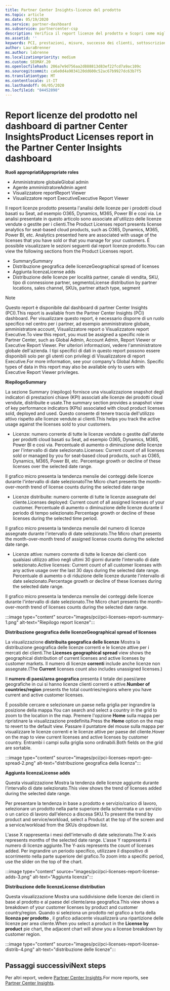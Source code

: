 ```yaml
---
title: Partner Center Insights-licenze del prodotto
ms.topic: article
ms.date: 05/19/2020
ms.service: partner-dashboard
ms.subservice: partnercenter-csp
description: Verifica il report licenze del prodotto e Scopri come migliorare i prodotti cloud con licenza (o basata su postazione) che Vendi o Gestisci per i tuoi clienti.
ms.assetid: ''
keywords: PCI, prestazioni, misure, successo dei clienti, sottoscrizioni cloud, analisi, report
author: LauraBrenner
ms.author: labrenne
ms.localizationpriority: medium
ms.custom: SEOMAY.20
ms.openlocfilehash: 206a7e9d756aa2d888813d83ef22fcd7a9ac109c
ms.sourcegitcommit: ca6e0d4a9034120dd600c52ac67b9927dc63b7f5
ms.translationtype: MT
ms.contentlocale: it-IT
ms.lasthandoff: 06/05/2020
ms.locfileid: "84452898"
---
```

# <a name="product-licenses-report-in-the-partner-center-insights-dashboard"></a><span data-ttu-id="15ce9-104">Report licenze del prodotto nel dashboard di partner Center Insights</span><span class="sxs-lookup"><span data-stu-id="15ce9-104">Product Licenses report in the Partner Center Insights dashboard</span></span>

<span data-ttu-id="15ce9-105">**Ruoli appropriati**</span><span class="sxs-lookup"><span data-stu-id="15ce9-105">**Appropriate roles**</span></span>
- <span data-ttu-id="15ce9-106">Amministratore globale</span><span class="sxs-lookup"><span data-stu-id="15ce9-106">Global admin</span></span>
- <span data-ttu-id="15ce9-107">Agente amministratore</span><span class="sxs-lookup"><span data-stu-id="15ce9-107">Admin agent</span></span>
- <span data-ttu-id="15ce9-108">Visualizzatore report</span><span class="sxs-lookup"><span data-stu-id="15ce9-108">Report Viewer</span></span>
- <span data-ttu-id="15ce9-109">Visualizzatore report Executive</span><span class="sxs-lookup"><span data-stu-id="15ce9-109">Executive Report Viewer</span></span>

<span data-ttu-id="15ce9-110">Il report licenze prodotto presenta l'analisi delle licenze per i prodotti cloud basati su Seat, ad esempio O365, Dynamics, M365, Power BI e così via. Le analisi presentate in questo articolo sono associate all'utilizzo delle licenze vendute o gestite per i clienti.</span><span class="sxs-lookup"><span data-stu-id="15ce9-110">The Product Licenses report presents license analytics for seat-based cloud products, such as O365, Dynamics, M365, Power BI, etc. Analytics presented here are associated with usage of the licenses that you have sold or that you manage for your customers.</span></span> <span data-ttu-id="15ce9-111">È possibile visualizzare le sezioni seguenti dal report licenze prodotto.</span><span class="sxs-lookup"><span data-stu-id="15ce9-111">You can view the following sections from the Product Licenses report.</span></span>

- <span data-ttu-id="15ce9-112">Summary</span><span class="sxs-lookup"><span data-stu-id="15ce9-112">Summary</span></span>
- <span data-ttu-id="15ce9-113">Distribuzione geografica delle licenze</span><span class="sxs-lookup"><span data-stu-id="15ce9-113">Geographical spread of licenses</span></span>
- <span data-ttu-id="15ce9-114">Aggiunta licenza</span><span class="sxs-lookup"><span data-stu-id="15ce9-114">License adds</span></span>
- <span data-ttu-id="15ce9-115">Distribuzione delle licenze per località partner, canale di vendita, SKU, tipo di connessione partner, segmento</span><span class="sxs-lookup"><span data-stu-id="15ce9-115">License distribution by partner locations, sales channel, SKUs, partner attach type, segment</span></span>

 > [!NOTE]
 > <span data-ttu-id="15ce9-116">Questo report è disponibile dal dashboard di partner Center Insights (PCI).</span><span class="sxs-lookup"><span data-stu-id="15ce9-116">This report is available from the Partner Center Insights (PCI) dashboard.</span></span> <span data-ttu-id="15ce9-117">Per visualizzare questo report, è necessario disporre di un ruolo specifico nel centro per i partner, ad esempio amministratore globale, amministratore account, Visualizzatore report o Visualizzatore report Executive.</span><span class="sxs-lookup"><span data-stu-id="15ce9-117">To view this report, you must be assigned a specific role in Partner Center, such as Global Admin, Account Admin, Report Viewer or Executive Report Viewer.</span></span> <span data-ttu-id="15ce9-118">Per ulteriori informazioni, vedere l'amministratore globale dell'azienda. I tipi specifici di dati in questo report possono essere disponibili solo per gli utenti con privilegi di Visualizzatore di report Executive.</span><span class="sxs-lookup"><span data-stu-id="15ce9-118">For more information, see your company's Global Admin. Specific types of data in this report may also be available only to users with Executive Report Viewer privileges.</span></span>

<span data-ttu-id="15ce9-119">**Riepilogo**</span><span class="sxs-lookup"><span data-stu-id="15ce9-119">**Summary**</span></span>

<span data-ttu-id="15ce9-120">La sezione Summary (riepilogo) fornisce una visualizzazione snapshot degli indicatori di prestazioni chiave (KPI) associati alle licenze dei prodotti cloud vendute, distribuite e usate.</span><span class="sxs-lookup"><span data-stu-id="15ce9-120">The summary section provides a snapshot view of key performance indicators (KPIs) associated with cloud product licenses sold, deployed and used.</span></span> <span data-ttu-id="15ce9-121">Questo consente di tenere traccia dell'utilizzo attivo rispetto alle licenze vendute ai clienti.</span><span class="sxs-lookup"><span data-stu-id="15ce9-121">This helps you track the active usage against the licenses sold to your customers.</span></span>

- <span data-ttu-id="15ce9-122">Licenze: numero corrente di tutte le licenze vendute o gestite dall'utente per prodotti cloud basati su Seat, ad esempio O365, Dynamics, M365, Power BI e così via. Percentuale di aumento o diminuzione delle licenze per l'intervallo di date selezionato.</span><span class="sxs-lookup"><span data-stu-id="15ce9-122">Licenses: Current count of all licenses sold or managed by you for seat-based cloud products, such as O365, Dynamics, M365, Power BI, etc. Percentage growth or decline of these licenses over the selected date range.</span></span>

<span data-ttu-id="15ce9-123">Il grafico micro presenta la tendenza mensile dei conteggi delle licenze durante l'intervallo di date selezionato</span><span class="sxs-lookup"><span data-stu-id="15ce9-123">The Micro chart presents the month-over-month trend of license counts during the selected date range</span></span>

- <span data-ttu-id="15ce9-124">Licenze distribuite: numero corrente di tutte le licenze assegnate del cliente.</span><span class="sxs-lookup"><span data-stu-id="15ce9-124">Licenses deployed: Current count of all assigned licenses of your customer.</span></span>
<span data-ttu-id="15ce9-125">Percentuale di aumento o diminuzione delle licenze durante il periodo di tempo selezionato.</span><span class="sxs-lookup"><span data-stu-id="15ce9-125">Percentage growth or decline of these licenses during the selected time period.</span></span>

<span data-ttu-id="15ce9-126">Il grafico micro presenta la tendenza mensile del numero di licenze assegnate durante l'intervallo di date selezionato.</span><span class="sxs-lookup"><span data-stu-id="15ce9-126">The Micro chart presents the month-over-month trend of assigned license counts during the selected date range.</span></span>

- <span data-ttu-id="15ce9-127">Licenze attive: numero corrente di tutte le licenze dei clienti con qualsiasi utilizzo attivo negli ultimi 30 giorni durante l'intervallo di date selezionato.</span><span class="sxs-lookup"><span data-stu-id="15ce9-127">Active licenses: Current count of all customer licenses with any active usage over the last 30 days during the selected date range.</span></span>
<span data-ttu-id="15ce9-128">Percentuale di aumento o di riduzione delle licenze durante l'intervallo di date selezionato.</span><span class="sxs-lookup"><span data-stu-id="15ce9-128">Percentage growth or decline of these licenses during the selected date range.</span></span>

<span data-ttu-id="15ce9-129">Il grafico micro presenta la tendenza mensile dei conteggi delle licenze durante l'intervallo di date selezionato.</span><span class="sxs-lookup"><span data-stu-id="15ce9-129">The Micro chart presents the month-over-month trend of licenses counts during the selected date range.</span></span>

:::image type="content" source="images/pci/pci-licenses-report-summary-1.png" alt-text="Riepilogo report licenze":::

<span data-ttu-id="15ce9-131">**Distribuzione geografica delle licenze**</span><span class="sxs-lookup"><span data-stu-id="15ce9-131">**Geographical spread of licenses**</span></span>

<span data-ttu-id="15ce9-132">La visualizzazione **distribuita geografica delle licenze** Mostra la distribuzione geografica delle licenze correnti e le licenze attive per i mercati dei clienti.</span><span class="sxs-lookup"><span data-stu-id="15ce9-132">The **Licenses geographical spread** view shows the geographical distribution of current licenses and active licenses by customer markets.</span></span> <span data-ttu-id="15ce9-133">Il numero di licenze **correnti** include anche licenze non assegnate.</span><span class="sxs-lookup"><span data-stu-id="15ce9-133">(The **Current** licenses count also includes unassigned licenses.)</span></span>

<span data-ttu-id="15ce9-134">Il **numero di paesi/area geografica** presenta il totale dei paesi/aree geografiche in cui si hanno licenze clienti correnti e attive.</span><span class="sxs-lookup"><span data-stu-id="15ce9-134">**Number of countries/region** presents the total countries/regions where you have current and active customer licenses.</span></span>

<span data-ttu-id="15ce9-135">È possibile cercare e selezionare un paese nella griglia per ingrandire la posizione della mappa.</span><span class="sxs-lookup"><span data-stu-id="15ce9-135">You can search and select a country in the grid to zoom to the location in the map.</span></span> <span data-ttu-id="15ce9-136">Premere l'opzione **Home** sulla mappa per ripristinare la visualizzazione predefinita.</span><span class="sxs-lookup"><span data-stu-id="15ce9-136">Press the **Home** option on the map to revert to the default view.</span></span> <span data-ttu-id="15ce9-137">Passare il puntatore del mouse sulla mappa per visualizzare le licenze correnti e le licenze attive per paese del cliente.</span><span class="sxs-lookup"><span data-stu-id="15ce9-137">Hover on the map to view current licenses and active licenses by customer country.</span></span> <span data-ttu-id="15ce9-138">Entrambi i campi sulla griglia sono ordinabili.</span><span class="sxs-lookup"><span data-stu-id="15ce9-138">Both fields on the grid are sortable.</span></span>

:::image type="content" source="images/pci/pci-licenses-report-geo-spread-2.png" alt-text="distribuzione geografica della licenza":::

<span data-ttu-id="15ce9-140">**Aggiunta licenza**</span><span class="sxs-lookup"><span data-stu-id="15ce9-140">**License adds**</span></span>

<span data-ttu-id="15ce9-141">Questa visualizzazione Mostra la tendenza delle licenze aggiunte durante l'intervallo di date selezionato.</span><span class="sxs-lookup"><span data-stu-id="15ce9-141">This view shows the trend of licenses added during the selected date range.</span></span> 

<span data-ttu-id="15ce9-142">Per presentare la tendenza in base a prodotto e servizio/carico di lavoro, selezionare un prodotto nella parte superiore della schermata e un servizio o un carico di lavoro dall'elenco a discesa SKU.</span><span class="sxs-lookup"><span data-stu-id="15ce9-142">To present the trend by product and service/workload, select a Product at the top of the screen and a service/workload from the SKUs dropdown list.</span></span>

<span data-ttu-id="15ce9-143">L'asse X rappresenta i mesi dell'intervallo di date selezionato.</span><span class="sxs-lookup"><span data-stu-id="15ce9-143">The X-axis represents months of the selected date range.</span></span> <span data-ttu-id="15ce9-144">L'asse Y rappresenta il numero di licenze aggiunte.</span><span class="sxs-lookup"><span data-stu-id="15ce9-144">The Y-axis represents the count of licenses added.</span></span> <span data-ttu-id="15ce9-145">Per ingrandire un periodo specifico, utilizzare il dispositivo di scorrimento nella parte superiore del grafico.</span><span class="sxs-lookup"><span data-stu-id="15ce9-145">To zoom into a specific period, use the slider on the top of the chart.</span></span>

:::image type="content" source="images/pci/pci-licenses-report-license-adds-3.png" alt-text="Aggiunta licenza":::

<span data-ttu-id="15ce9-147">**Distribuzione delle licenze**</span><span class="sxs-lookup"><span data-stu-id="15ce9-147">**License distribution**</span></span>

<span data-ttu-id="15ce9-148">Questa visualizzazione Mostra una suddivisione delle licenze dei clienti in base al prodotto e al paese del cliente/area geografica.</span><span class="sxs-lookup"><span data-stu-id="15ce9-148">This view shows a breakdown of your customer licenses by product and customer country/region.</span></span> <span data-ttu-id="15ce9-149">Quando si seleziona un prodotto nel grafico a torta della **licenza per prodotto** , il grafico adiacente visualizzerà una ripartizione delle licenze per area cliente.</span><span class="sxs-lookup"><span data-stu-id="15ce9-149">When you select a product in the **License by product** pie chart, the adjacent chart will show you a license breakdown by customer region.</span></span>

:::image type="content" source="images/pci/pci-licenses-report-license-distrib-4.png" alt-text="distribuzione delle licenze":::

## <a name="next-steps"></a><span data-ttu-id="15ce9-151">Passaggi successivi</span><span class="sxs-lookup"><span data-stu-id="15ce9-151">Next steps</span></span>

<span data-ttu-id="15ce9-152">Per altri report, vedere [Partner Center Insights](partner-center-insights.md).</span><span class="sxs-lookup"><span data-stu-id="15ce9-152">For more reports, see [Partner Center Insights](partner-center-insights.md).</span></span>

